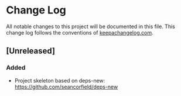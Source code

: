 # Change Log
All notable changes to this project will be documented in this file. This change log follows the conventions of [keepachangelog.com](http://keepachangelog.com/).

## [Unreleased]

### Added
- Project skeleton based on deps-new: https://github.com/seancorfield/deps-new

